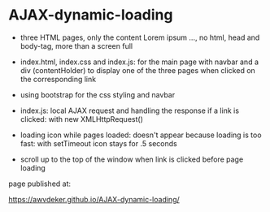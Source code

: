 AJAX-dynamic-loading
====================

- three HTML pages, only the content Lorem ipsum ..., no html, head and body-tag, more than a screen full

- index.html, index.css and index.js: for the main page with navbar and a div (contentHolder) to display one of the three pages when clicked on the corresponding link

- using bootstrap for the css styling and navbar

- index.js: local AJAX request and handling the response if a link is clicked: with new XMLHttpRequest()

- loading icon while pages loaded: doesn't appear because loading is too fast: with setTimeout icon stays for .5 seconds

- scroll up to the top of the window when link is clicked before page loading

page published at:

https://awvdeker.github.io/AJAX-dynamic-loading/
